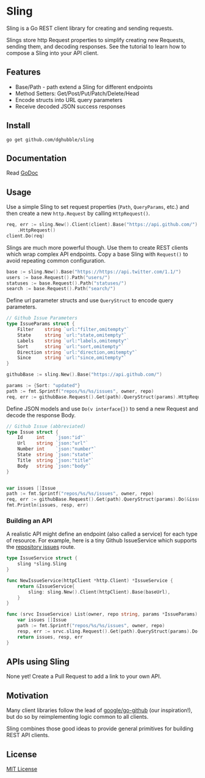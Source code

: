 
# Sling

Sling is a Go REST client library for creating and sending requests. 

Slings store http Request properties to simplify creating new Requests, sending them, and decoding responses. See the tutorial to learn how to compose a Sling into your API client.

## Features

* Base/Path - path extend a Sling for different endpoints
* Method Setters: Get/Post/Put/Patch/Delete/Head
* Encode structs into URL query parameters
* Receive decoded JSON success responses

## Install

    go get github.com/dghubble/sling

## Documentation

Read [GoDoc](https://godoc.org/github.com/dghubble/sling)

## Usage

Use a simple Sling to set request properties (`Path`, `QueryParams`, etc.) and then create a new `http.Request` by calling `HttpRequest()`.

```go
req, err := sling.New().Client(client).Base("https://api.github.com/")
    .HttpRequest()
client.Do(req)
```

Slings are much more powerful though. Use them to create REST clients which wrap complex API endpoints. Copy a base Sling with `Request()` to avoid repeating common configuration.

```go
base := sling.New().Base("https://https://api.twitter.com/1.1/")
users := base.Request().Path("users/")
statuses := base.Request().Path("statuses/")
search := base.Request().Path("search/") 
```

Define url parameter structs and use `QueryStruct` to encode query parameters.

```go
// Github Issue Parameters
type IssueParams struct {
    Filter    string `url:"filter,omitempty"`
    State     string `url:"state,omitempty"`
    Labels    string `url:"labels,omitempty"`
    Sort      string `url:"sort,omitempty"`
    Direction string `url:"direction,omitempty"`
    Since     string `url:"since,omitempty"`
}
```

```go
githubBase := sling.New().Base("https://api.github.com/")

params := {Sort: "updated"}
path := fmt.Sprintf("repos/%s/%s/issues", owner, repo)
req, err := githubBase.Request().Get(path).QueryStruct(params).HttpRequest()
```

Define JSON models and use `Do(v interface{})` to send a new Request and decode the response Body.

```go
// Github Issue (abbreviated)
type Issue struct {
    Id     int    `json:"id"`
    Url    string `json:"url"`
    Number int    `json:"number"`
    State  string `json:"state"`
    Title  string `json:"title"`
    Body   string `json:"body"`
}
```

```go

var issues []Issue
path := fmt.Sprintf("repos/%s/%s/issues", owner, repo)
req, err := githubBase.Request().Get(path).QueryStruct(params).Do(&issues)
fmt.Println(issues, resp, err)
```

### Building an API

A realistic API might define an endpoint (also called a service) for each type of resource. For example, here is a tiny Github IssueService which supports the [repository issues](https://developer.github.com/v3/issues/#list-issues-for-a-repository) route.

```go
type IssueService struct {
    sling *sling.Sling
}

func NewIssueService(httpClient *http.Client) *IssueService {
    return &IssueService{
        sling: sling.New().Client(httpClient).Base(baseUrl),
    }
}

func (srvc IssueService) List(owner, repo string, params *IssueParams) ([]Issue, *http.Response, error) {
    var issues []Issue
    path := fmt.Sprintf("repos/%s/%s/issues", owner, repo)
    resp, err := srvc.sling.Request().Get(path).QueryStruct(params).Do(&issues)
    return issues, resp, err
}
```

## APIs using Sling

None yet! Create a Pull Request to add a link to your own API.

## Motivation

Many client libraries follow the lead of [google/go-github](https://github.com/google/go-github) (our inspiration!), but do so by reimplementing logic common to all clients.

Sling combines those good ideas to provide general primitives for building REST API clients.

## License

[MIT License](LICENSE)

